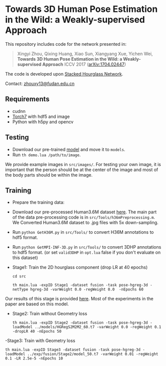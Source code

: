 # Towards 3D Human Pose Estimation in the Wild: a Weakly-supervised Approach

This repository includes code for the network presented in:

> Xingyi Zhou, Qixing Huang, Xiao Sun, Xiangyang Xue, Yichen Wei, 
> **Towards 3D Human Pose Estimation in the Wild: a Weakly-supervised Approach**
> ICCV 2017 ([arXiv:1704.02447](https://arxiv.org/abs/1704.02447))

The code is developed upon [Stacked Hourglass Network](https://github.com/anewell/pose-hg-train).

Contact: [zhouxy13@fudan.edu.cn](mailto:zhouxy13@fudan.edu.cn)

## Requirements
- cudnn
- [Torch7](https://github.com/torch/torch7) with hdf5 and image
- Python with h5py and opencv

## Testing
- Download our pre-trained [model](http://xingyizhou.xyz/hgreg-3d.t7) and move it to `models`.
- Run `th demo.lua /path/to/image`. 

We provide example images in `src/images/`. For testing your own image, it is important that the person should be at the center of the image and most of the body parts should be within the image. 

## Training
- Prepare the training data:
 - Download our pre-processed Human3.6M dataset [here](https://drive.google.com/open?id=0BxjtxDYaOrYPRlJJeDhfUVAzM00). The main part of the data pre-processing code is in `src/Tools/h36mPreprocessing.m`. We Converted Human3.6M dataset to .jpg files with 5x down-sampling.
 - Run `python GetH36M.py` in `src/Tools/` to convert H36M annotations to hdf5 format.
 - Run `python GetMPI-INF-3D.py` in `src/Tools/` to convert 3DHP annotations to hdf5 format. (or set `valid3DHP` in `opt.lua` false if you don't evaluate on this dataset)

- Stage1: Train the 2D hourglass component (drop LR at 40 epochs)

  `cd src`
  
  `th main.lua -expID Stage1 -dataset fusion -task pose-hgreg-3d -netType hgreg-3d -varWeight 0.0 -regWeight 0.0  -nEpochs 60`

Our results of this stage is provided [here](https://drive.google.com/open?id=0BxjtxDYaOrYPVmJxNndiaHN1OGc). Most of the experiments in the paper are based on this model. 

- Stage2: Train without Geometry loss

  `th main.lua -expID Stage2 -dataset fusion -task pose-hgreg-3d -loadModel ../models/HGRegS2M2M2_60.t7 -varWeight 0.0 -regWeight 0.1 -dropLR 40 -nEpochs 50`

-Stage3: Train with Geometry loss

  `th main.lua -expID Stage3 -dataset fusion -task pose-hgreg-3d -loadModel ../exp/fusion/Stage2/model_50.t7 -varWeight 0.01 -regWeight 0.1 -LR 2.5e-5 -nEpochs 10`
